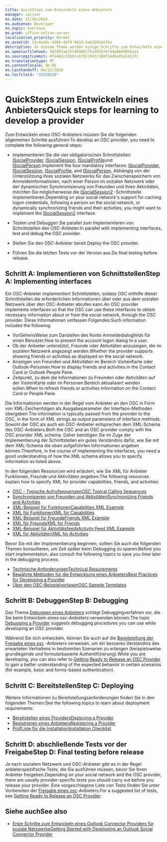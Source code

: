 ```yaml
---
title: QuickSteps zum Entwickeln eines Anbieters
manager: soliver
ms.date: 11/16/2014
ms.audience: Developer
ms.topic: overview
ms.prod: office-online-server
localization_priority: Normal
ms.assetid: 13c0ae8c-d268-4bf0-942d-2a6160142f5e
description: In diesem Thema werden einige Schritte zum Entwickeln eines Outlook Social Connector (OSC)-Anbieters erläutert.
ms.openlocfilehash: 581997ab257d59062761d97bfef49a88b90bb1e1
ms.sourcegitcommit: 8fe462c32b91c87911942c188f3445e85a54137c
ms.translationtype: MT
ms.contentlocale: de-DE
ms.lasthandoff: 04/23/2019
ms.locfileid: "32329218"
---
```

# <a name="quick-steps-for-learning-to-develop-a-provider"></a><span data-ttu-id="cbf45-103">QuickSteps zum Entwickeln eines Anbieters</span><span class="sxs-lookup"><span data-stu-id="cbf45-103">Quick steps for learning to develop a provider</span></span>

<span data-ttu-id="cbf45-104">Zum Entwickeln eines OSC-Anbieters müssen Sie die folgenden allgemeinen Schritte ausführen:</span><span class="sxs-lookup"><span data-stu-id="cbf45-104">To develop an OSC provider, you need to complete the following general steps:</span></span>
  
- <span data-ttu-id="cbf45-105">Implementieren Sie die vier obligatorischen Schnittstellen: [ISocialProvider](isocialprovideriunknown.md), [ISocialSession](isocialsessioniunknown.md), [ISocialProfile](isocialprofileisocialperson.md)und [ISocialPerson](isocialpersoniunknown.md).</span><span class="sxs-lookup"><span data-stu-id="cbf45-105">Implement the four mandatory interfaces: [ISocialProvider](isocialprovideriunknown.md), [ISocialSession](isocialsessioniunknown.md), [ISocialProfile](isocialprofileisocialperson.md), and [ISocialPerson](isocialpersoniunknown.md).</span></span> <span data-ttu-id="cbf45-106">Abhängig von der Unterstützung ihres sozialen Netzwerks für das Zwischenspeichern von Anmeldeinformationen, nach einer Person im sozialen Netzwerk oder der dynamischen Synchronisierung von Freunden und ihren Aktivitäten, möchten Sie möglicherweise die [ISocialSession2](isocialsession2iunknown.md) -Schnittstelle implementieren.</span><span class="sxs-lookup"><span data-stu-id="cbf45-106">Depending on your social network's support for caching logon credentials, following a person on the social network, or dynamically synchronizing friends and their activities, you might want to implement the [ISocialSession2](isocialsession2iunknown.md) interface.</span></span> 
    
- <span data-ttu-id="cbf45-107">Testen und Debuggen Sie parallel zum Implementieren von Schnittstellen den OSC-Anbieter.</span><span class="sxs-lookup"><span data-stu-id="cbf45-107">In parallel with implementing interfaces, test and debug the OSC provider.</span></span> 

- <span data-ttu-id="cbf45-108">Stellen Sie den OSC-Anbieter bereit.</span><span class="sxs-lookup"><span data-stu-id="cbf45-108">Deploy the OSC provider.</span></span>  

- <span data-ttu-id="cbf45-109">Führen Sie die letzten Tests vor der Version aus.</span><span class="sxs-lookup"><span data-stu-id="cbf45-109">Do final testing before release.</span></span>
    
## <a name="step-a-implementing-interfaces"></a><span data-ttu-id="cbf45-110">Schritt A: Implementieren von Schnittstellen</span><span class="sxs-lookup"><span data-stu-id="cbf45-110">Step A: Implementing interfaces</span></span>

<span data-ttu-id="cbf45-111">Ein OSC-Anbieter implementiert Schnittstellen, sodass OSC mithilfe dieser Schnittstellen die erforderlichen Informationen über oder aus dem sozialen Netzwerk über den OSC-Anbieter abrufen kann.</span><span class="sxs-lookup"><span data-stu-id="cbf45-111">An OSC provider implements interfaces so that the OSC can use these interfaces to obtain necessary information about or from the social network, through the OSC provider.</span></span> <span data-ttu-id="cbf45-112">Diese Informationen umfassen Folgendes:</span><span class="sxs-lookup"><span data-stu-id="cbf45-112">Such information includes the following:</span></span>
  
- <span data-ttu-id="cbf45-113">VorGehensWeise zum Darstellen des Konto Anmeldedialogfelds für einen Benutzer.</span><span class="sxs-lookup"><span data-stu-id="cbf45-113">How to present the account logon dialog to a user.</span></span>    
- <span data-ttu-id="cbf45-114">Ob der Anbieter unterstützt, Freunde oder Aktivitäten anzuzeigen, die im sozialen Netzwerk angezeigt werden.</span><span class="sxs-lookup"><span data-stu-id="cbf45-114">Whether the provider supports showing friends or activities as displayed on the social network.</span></span>    
- <span data-ttu-id="cbf45-115">Anzeigen von Freunden und Aktivitäten im Bereich VisitenKarte oder Outlook-Personen.</span><span class="sxs-lookup"><span data-stu-id="cbf45-115">How to display friends and activities in the Contact Card or Outlook People Pane.</span></span>     
- <span data-ttu-id="cbf45-116">Zeitpunkt, zu dem die Informationen zu Freunden oder Aktivitäten auf der VisitenKarte oder im Personen Bereich aktualisiert werden sollen.</span><span class="sxs-lookup"><span data-stu-id="cbf45-116">When to refresh friends or activities information on the Contact Card or People Pane.</span></span>
    
<span data-ttu-id="cbf45-117">Die Informationen werden in der Regel vom Anbieter an den OSC in Form von XML-Zeichenfolgen als Ausgabeparameter der Interface-Methoden übergeben.</span><span class="sxs-lookup"><span data-stu-id="cbf45-117">The information is typically passed from the provider to the OSC, in the form of XML strings as output parameters of interface methods.</span></span> <span data-ttu-id="cbf45-118">Sowohl der OSC als auch ein OSC-Anbieter entsprechen dem XML-Schema des OSC-Anbieters.</span><span class="sxs-lookup"><span data-stu-id="cbf45-118">Both the OSC and an OSC provider comply with the OSC provider XML schema.</span></span> <span data-ttu-id="cbf45-119">Daher benötigen Sie im Zuge der Implementierung der Schnittstellen ein gutes Verständnis dafür, wie Sie mit dem XML-Schema die oben aufgeführten Informationen angeben können.</span><span class="sxs-lookup"><span data-stu-id="cbf45-119">Therefore, in the course of implementing the interfaces, you need a good understanding of how the XML schema allows you to specify information as listed above.</span></span> 

<span data-ttu-id="cbf45-120">In den folgenden Ressourcen wird erläutert, wie Sie XML für Anbieter Funktionen, Freunde und Aktivitäten angeben:</span><span class="sxs-lookup"><span data-stu-id="cbf45-120">The following resources explain how to specify XML for provider capabilities, friends, and activities:</span></span>
  
- [<span data-ttu-id="cbf45-121">OSC - Typische Aufrufsequenzen</span><span class="sxs-lookup"><span data-stu-id="cbf45-121">OSC Typical Calling Sequences</span></span>](osc-typical-calling-sequences.md)    
- [<span data-ttu-id="cbf45-122">Synchronisieren von Freunden und Aktivitäten</span><span class="sxs-lookup"><span data-stu-id="cbf45-122">Synchronizing Friends and Activities</span></span>](synchronizing-friends-and-activities.md)    
- [<span data-ttu-id="cbf45-123">XML-Beispiel für Funktionen</span><span class="sxs-lookup"><span data-stu-id="cbf45-123">Capabilities XML Example</span></span>](capabilities-xml-example.md)   
- [<span data-ttu-id="cbf45-124">XML für Funktionen</span><span class="sxs-lookup"><span data-stu-id="cbf45-124">XML for Capabilities</span></span>](xml-for-capabilities.md)    
- [<span data-ttu-id="cbf45-125">XML-Beispiel für Freunde</span><span class="sxs-lookup"><span data-stu-id="cbf45-125">Friends XML Example</span></span>](friends-xml-example.md)    
- [<span data-ttu-id="cbf45-126">XML für Freunde</span><span class="sxs-lookup"><span data-stu-id="cbf45-126">XML for Friends</span></span>](xml-for-friends.md)   
- [<span data-ttu-id="cbf45-127">XML-Beispiel für Aktivitätsfeeds</span><span class="sxs-lookup"><span data-stu-id="cbf45-127">Activity Feed XML Example</span></span>](activity-feed-xml-example.md)   
- [<span data-ttu-id="cbf45-128">XML für Aktivitäten</span><span class="sxs-lookup"><span data-stu-id="cbf45-128">XML for Activities</span></span>](xml-for-activities.md)
    
<span data-ttu-id="cbf45-129">Bevor Sie mit der Implementierung beginnen, sollten Sie auch die folgenden Themen konsultieren, um Zeit später beim Debugging zu sparen:</span><span class="sxs-lookup"><span data-stu-id="cbf45-129">Before you start implementation, also consult the following topics to save you time later in the debugging process:</span></span>
  
- [<span data-ttu-id="cbf45-130">Technische Anforderungen</span><span class="sxs-lookup"><span data-stu-id="cbf45-130">Technical Requirements</span></span>](technical-requirements.md)    
- [<span data-ttu-id="cbf45-131">Bewährte Methoden für die Entwicklung eines Anbieters</span><span class="sxs-lookup"><span data-stu-id="cbf45-131">Best Practices for Developing a Provider</span></span>](best-practices-for-developing-a-provider.md)    
- [<span data-ttu-id="cbf45-132">Über den OSC-Beispielvorlagen</span><span class="sxs-lookup"><span data-stu-id="cbf45-132">OSC Sample Templates</span></span>](osc-sample-templates.md)
    
## <a name="step-b-debugging"></a><span data-ttu-id="cbf45-133">Schritt B: Debuggen</span><span class="sxs-lookup"><span data-stu-id="cbf45-133">Step B: Debugging</span></span>

<span data-ttu-id="cbf45-134">Das Thema [Debuggen eines Anbieters](debugging-a-provider.md) schlägt Debuggingverfahren vor, die Sie beim Entwickeln eines osc-Anbieters verwenden können.</span><span class="sxs-lookup"><span data-stu-id="cbf45-134">The topic [Debugging a Provider](debugging-a-provider.md) suggests debugging procedures you can use while developing an OSC provider.</span></span> 
  
<span data-ttu-id="cbf45-135">Während Sie sich entwickeln, können Sie auch auf die [Bereitstellung der Freigabe eines osc](getting-ready-to-release-an-osc-provider.md) -Anbieters verweisen, um ein besseres Verständnis des erwarteten Verhaltens in bestimmten Szenarien zu erlangen (beispielsweise grundlegende und formularbasierte Authentifizierung).</span><span class="sxs-lookup"><span data-stu-id="cbf45-135">While you are developing, you can also refer to [Getting Ready to Release an OSC Provider](getting-ready-to-release-an-osc-provider.md) to gain a better understanding of the expected behavior in certain scenarios (for example, basic and forms-based authentication).</span></span> 
  
## <a name="step-c-deploying"></a><span data-ttu-id="cbf45-136">Schritt C: Bereitstellen</span><span class="sxs-lookup"><span data-stu-id="cbf45-136">Step C: Deploying</span></span>

<span data-ttu-id="cbf45-137">Weitere Informationen zu Bereitstellungsanforderungen finden Sie in den folgenden Themen:</span><span class="sxs-lookup"><span data-stu-id="cbf45-137">See the following topics to learn about deployment requirements:</span></span>
  
- [<span data-ttu-id="cbf45-138">Bereitstellen eines Providers</span><span class="sxs-lookup"><span data-stu-id="cbf45-138">Deploying a Provider</span></span>](deploying-a-provider.md)    
- [<span data-ttu-id="cbf45-139">Registrieren eines Anbieters</span><span class="sxs-lookup"><span data-stu-id="cbf45-139">Registering a Provider</span></span>](registering-a-provider.md)   
- [<span data-ttu-id="cbf45-140">PrüfListe für die Installation</span><span class="sxs-lookup"><span data-stu-id="cbf45-140">Installation Checklist</span></span>](installation-checklist.md)
    
## <a name="step-d-final-testing-before-release"></a><span data-ttu-id="cbf45-141">Schritt D: abschließende Tests vor der Freigabe</span><span class="sxs-lookup"><span data-stu-id="cbf45-141">Step D: Final testing before release</span></span>

<span data-ttu-id="cbf45-142">Je nach sozialem Netzwerk und OSC-Anbieter gibt es in der Regel anbieterspezifische Tests, die Sie ausführen müssen, bevor Sie Ihren Anbieter freigeben.</span><span class="sxs-lookup"><span data-stu-id="cbf45-142">Depending on your social network and the OSC provider, there are usually provider-specific tests you should carry out before you release your provider.</span></span> <span data-ttu-id="cbf45-143">Eine vorgeschlagene Liste von Tests finden Sie unter Vorbereiten der [Freigabe eines osc](getting-ready-to-release-an-osc-provider.md)-Anbieters.</span><span class="sxs-lookup"><span data-stu-id="cbf45-143">For a suggested list of tests, see [Getting Ready to Release an OSC Provider](getting-ready-to-release-an-osc-provider.md).</span></span>
  
## <a name="see-also"></a><span data-ttu-id="cbf45-144">Siehe auch</span><span class="sxs-lookup"><span data-stu-id="cbf45-144">See also</span></span>

- [<span data-ttu-id="cbf45-145">Erste Schritte zum Entwickeln eines Outlook Connector Providers für soziale Netzwerke</span><span class="sxs-lookup"><span data-stu-id="cbf45-145">Getting Started with Developing an Outlook Social Connector Provider</span></span>](getting-started-with-developing-an-outlook-social-connector-provider.md)

